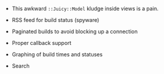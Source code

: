 * This awkward `::Juicy::Model` kludge inside views is a pain.

* RSS feed for build status (spyware)

* Paginated builds to avoid blocking up a connection

* Proper callback support

* Graphing of build times and statuses

* Search
